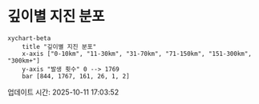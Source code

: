 # 깊이별 지진 분포

```mermaid
xychart-beta
    title "깊이별 지진 분포"
    x-axis ["0-10km", "11-30km", "31-70km", "71-150km", "151-300km", "300km+"]
    y-axis "발생 횟수" 0 --> 1769
    bar [844, 1767, 161, 26, 1, 2]
```

업데이트 시간: 2025-10-11 17:03:52

